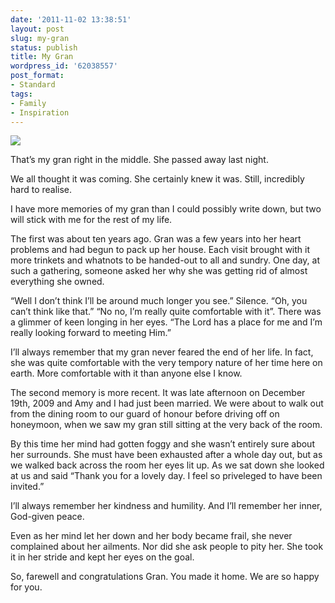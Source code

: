 ```yaml
---
date: '2011-11-02 13:38:51'
layout: post
slug: my-gran
status: publish
title: My Gran
wordpress_id: '62038557'
post_format:
- Standard
tags:
- Family
- Inspiration
---
```


![](http://timkeller.me/wp-content/uploads/2011/11/TimAmy_Wedding031-1024x682.jpg)

That’s my gran right in the middle. She passed away last night.

We all thought it was coming. She certainly knew it was. Still, incredibly hard to realise.

I have more memories of my gran than I could possibly write down, but two will stick with me for the rest of my life.

The first was about ten years ago. Gran was a few years into her heart problems and had begun to pack up her house. Each visit brought with it more trinkets and whatnots to be handed-out to all and sundry. One day, at such a gathering, someone asked her why she was getting rid of almost everything she owned.

“Well I don’t think I’ll be around much longer you see.”
Silence.
“Oh, you can’t think like that.”
“No no, I’m really quite comfortable with it”. There was a glimmer of keen longing in her eyes. “The Lord has a place for me and I’m really looking forward to meeting Him.”

I’ll always remember that my gran never feared the end of her life. In fact, she was quite comfortable with the very tempory nature of her time here on earth. More comfortable with it than anyone else I know.

The second memory is more recent. It was late afternoon on December 19th, 2009 and Amy and I had just been married. We were about to walk out from the dining room to our guard of honour before driving off on honeymoon, when we saw my gran still sitting at the very back of the room.

By this time her mind had gotten foggy and she wasn’t entirely sure about her surrounds. She must have been exhausted after a whole day out, but as we walked back across the room her eyes lit up. As we sat down she looked at us and said “Thank you for a lovely day. I feel so priveleged to have been invited.”

I’ll always remember her kindness and humility. And I’ll remember her inner, God-given peace.

Even as her mind let her down and her body became frail, she never complained about her ailments. Nor did she ask people to pity her. She took it in her stride and kept her eyes on the goal.

So, farewell and congratulations Gran. You made it home.  We are so happy for you.
